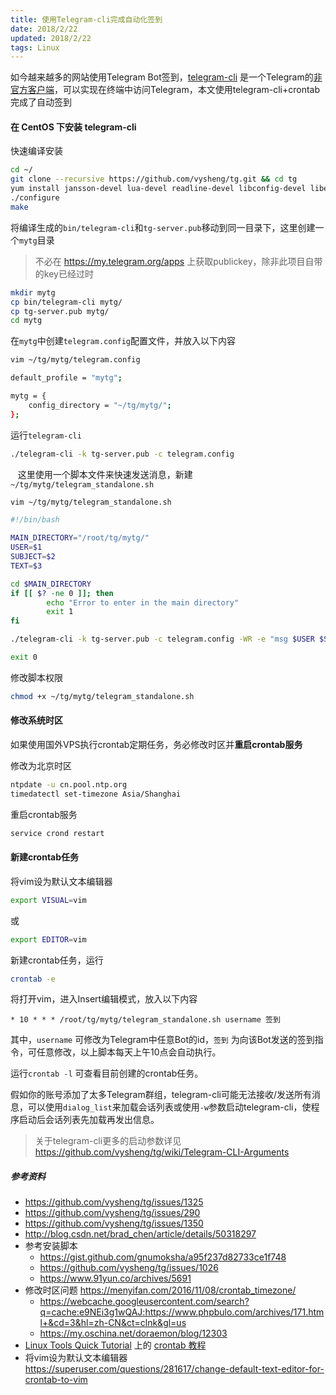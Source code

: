 ```yaml
---
title: 使用Telegram-cli完成自动化签到
date: 2018/2/22
updated: 2018/2/22	
tags: Linux
---
```


如今越来越多的网站使用Telegram Bot签到，[telegram-cli](https://github.com/vysheng/tg) 是一个Telegram的[非官方客户端](https://telegram.org/apps)，可以实现在终端中访问Telegram，本文使用telegram-cli+crontab完成了自动签到
 <!-- more --> 
#### 在 CentOS 下安装 telegram-cli

快速编译安装

```bash
cd ~/
git clone --recursive https://github.com/vysheng/tg.git && cd tg
yum install jansson-devel lua-devel readline-devel libconfig-devel libevent-devel
./configure
make
```
将编译生成的`bin/telegram-cli`和`tg-server.pub`移动到同一目录下，这里创建一个`mytg`目录
> 不必在 https://my.telegram.org/apps 上获取publickey，除非此项目自带的key已经过时
```bash
mkdir mytg
cp bin/telegram-cli mytg/
cp tg-server.pub mytg/
cd mytg
```
在`mytg`中创建`telegram.config`配置文件，并放入以下内容
```bash
vim ~/tg/mytg/telegram.config
```

```bash
default_profile = "mytg";

mytg = {
    config_directory = "~/tg/mytg/";
};
```
运行`telegram-cli`
```bash
./telegram-cli -k tg-server.pub -c telegram.config
```
&nbsp;&nbsp;
这里使用一个脚本文件来快速发送消息，新建`~/tg/mytg/telegram_standalone.sh`

```bash
vim ~/tg/mytg/telegram_standalone.sh
```

```bash
#!/bin/bash

MAIN_DIRECTORY="/root/tg/mytg/"
USER=$1
SUBJECT=$2
TEXT=$3

cd $MAIN_DIRECTORY
if [[ $? -ne 0 ]]; then
        echo "Error to enter in the main directory"
        exit 1
fi

./telegram-cli -k tg-server.pub -c telegram.config -WR -e "msg $USER $SUBJECT" || exit 1

exit 0
```

修改脚本权限

```bash
chmod +x ~/tg/mytg/telegram_standalone.sh
```



#### 修改系统时区

如果使用国外VPS执行crontab定期任务，务必修改时区并**重启crontab服务**

修改为北京时区

```bash
ntpdate -u cn.pool.ntp.org
timedatectl set-timezone Asia/Shanghai
```

重启crontab服务

```bash
service crond restart
```



#### 新建crontab任务

将vim设为默认文本编辑器

```bash
export VISUAL=vim
```

或
```bash
export EDITOR=vim
```

新建crontab任务，运行

```bash
crontab -e
```

将打开vim，进入Insert编辑模式，放入以下内容

```
* 10 * * * /root/tg/mytg/telegram_standalone.sh username 签到
```

其中，`username` 可修改为Telegram中任意Bot的id，`签到` 为向该Bot发送的签到指令，可任意修改，以上脚本每天上午10点会自动执行。

运行`crontab -l` 可查看目前创建的crontab任务。

假如你的账号添加了太多Telegram群组，telegram-cli可能无法接收/发送所有消息，可以使用`dialog_list`来加载会话列表或使用`-w`参数启动telegram-cli，使程序启动后会话列表先加载再发出信息。

> 关于telegram-cli更多的启动参数详见 https://github.com/vysheng/tg/wiki/Telegram-CLI-Arguments



##### 参考资料

* https://github.com/vysheng/tg/issues/1325
* https://github.com/vysheng/tg/issues/290
* https://github.com/vysheng/tg/issues/1350
* http://blog.csdn.net/brad_chen/article/details/50318297
* 参考安装脚本 
    * https://gist.github.com/gnumoksha/a95f237d82733ce1f748
    * https://github.com/vysheng/tg/issues/1026
    * https://www.91yun.co/archives/5691
* 修改时区问题 https://menyifan.com/2016/11/08/crontab_timezone/
    * https://webcache.googleusercontent.com/search?q=cache:e9NEi3g1wQAJ:https://www.phpbulo.com/archives/171.html+&cd=3&hl=zh-CN&ct=clnk&gl=us
    * https://my.oschina.net/doraemon/blog/12303
* [Linux Tools Quick Tutorial](http://linuxtools-rst.readthedocs.io/zh_CN/latest/index.html) 上的 [crontab 教程](http://linuxtools-rst.readthedocs.io/zh_CN/latest/tool/crontab.html#crontab)
* 将vim设为默认文本编辑器 https://superuser.com/questions/281617/change-default-text-editor-for-crontab-to-vim